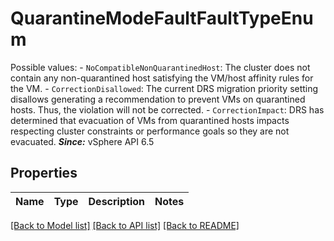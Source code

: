 # QuarantineModeFaultFaultTypeEnum

Possible values: - `NoCompatibleNonQuarantinedHost`: The cluster does not contain any non-quarantined host satisfying the   VM/host affinity rules for the VM. - `CorrectionDisallowed`: The current DRS migration priority setting disallows generating a   recommendation to prevent VMs on quarantined hosts.      Thus, the   violation will not be corrected. - `CorrectionImpact`: DRS has determined that evacuation of VMs from quarantined hosts   impacts respecting cluster constraints or performance goals so they   are not evacuated.    ***Since:*** vSphere API 6.5 

## Properties
Name | Type | Description | Notes
------------ | ------------- | ------------- | -------------

[[Back to Model list]](../README.md#documentation-for-models) [[Back to API list]](../README.md#documentation-for-api-endpoints) [[Back to README]](../README.md)


